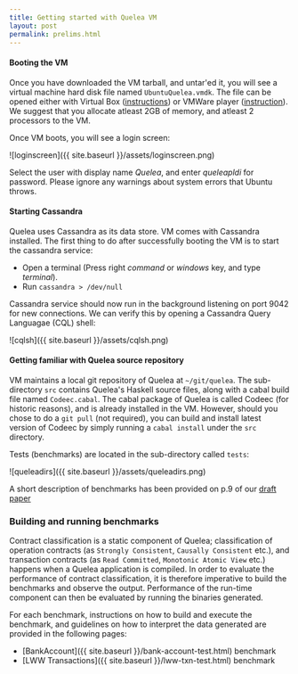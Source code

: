```yaml
---
title: Getting started with Quelea VM
layout: post
permalink: prelims.html
---
```


#### Booting the VM

Once you have downloaded the VM tarball, and untar'ed it, you will see
a virtual machine hard disk file named `UbuntuQuelea.vmdk`. The file
can be opened either with Virtual Box
([instructions](http://techathlon.com/how-to-run-a-vmdk-file-in-oracle-virtualbox/))
or VMWare player
([instruction](http://kb.vmware.com/selfservice/microsites/search.do?language=en_US&cmd=displayKC&externalId=2010196)). 
We suggest that you allocate atleast 2GB of memory, and atleast 2
processors to the VM. 

Once VM boots, you will see a login screen:

![loginscreen]({{ site.baseurl }}/assets/loginscreen.png)

Select the user with display name _Quelea_, and enter _queleapldi_ for
password. Please ignore any warnings about system errors that Ubuntu
throws.

#### Starting Cassandra

Quelea uses Cassandra as its data store. VM comes with Cassandra
installed. The first thing to do after successfully booting the VM is
to start the cassandra service:

+ Open a terminal (Press right _command_ or _windows_ key, and type
  _terminal_).
+ Run `cassandra > /dev/null`

Cassandra service should now run in the background listening on port
9042 for new connections. We can verify this by opening a Cassandra
Query Languagae (CQL) shell:

![cqlsh]({{ site.baseurl }}/assets/cqlsh.png)

#### Getting familiar with Quelea source repository

VM maintains a local git repository of Quelea at `~/git/quelea`. The
sub-directory `src` contains Quelea's Haskell source files, along with
a cabal build file named `Codeec.cabal`. The cabal package of Quelea
is called Codeec (for historic reasons), and is already installed in
the VM. However, should you chose to do a `git pull` (not required),
you can build and install latest version of Codeec by simply running a
`cabal install` under the `src` directory. 

Tests (benchmarks) are located in the sub-directory called `tests`:

![queleadirs]({{ site.baseurl }}/assets/queleadirs.png)

A short description of benchmarks has been provided on p.9 of our
[draft paper](http://gowthamk.github.io/docs/quelea.pdf)

### Building and running benchmarks

Contract classification is a static component of Quelea;
classification of operation contracts (as `Strongly Consistent`,
`Causally Consistent` etc.), and transaction contracts (as `Read
Committed`, `Monotonic Atomic View` etc.) happens when a Quelea
application is compiled. In order to evaluate the performance of
contract classification, it is therefore imperative to build the
benchmarks and observe the output. Performance of the run-time
component can then be evaluated by running the binaries generated.

For each benchmark, instructions on how to build and execute the
benchmark, and guidelines on how to interpret the data generated are
provided in the following pages:

+ [BankAccount]({{ site.baseurl }}/bank-account-test.html) benchmark
+ [LWW Transactions]({{ site.baseurl }}/lww-txn-test.html) benchmark
